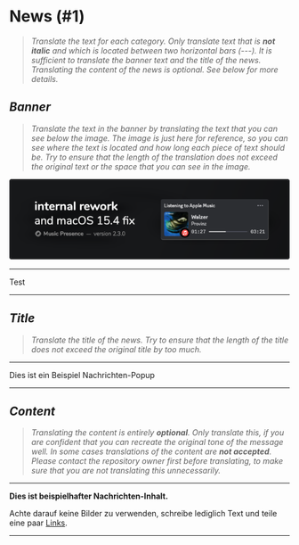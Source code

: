 # News (#1)

> *Translate the text for each category. Only translate text that is **not italic** and which is located between two horizontal bars (---). It is sufficient to translate the banner text and the title of the news. Translating the content of the news is optional. See below for more details.*

## *Banner*

> *Translate the text in the banner by translating the text that you can see below the image. The image is just here for reference, so you can see where the text is located and how long each piece of text should be. Try to ensure that the length of the translation does not exceed the original text or the space that you can see in the image.*

![Banner](../../news/1/banner/banner.png)

---

Test

---

## *Title*

> *Translate the title of the news. Try to ensure that the length of the title does not exceed the original title by too much.*

---

Dies ist ein Beispiel Nachrichten-Popup

---

## *Content*

> *Translating the content is entirely **optional**. Only translate this, if you are confident that you can recreate the original tone of the message well. In some cases translations of the content are **not accepted**. Please contact the repository owner first before translating, to make sure that you are not translating this unnecessarily.*

---

**Dies ist beispielhafter Nachrichten-Inhalt.**

Achte darauf keine Bilder zu verwenden,
schreibe lediglich Text und teile eine paar [Links](https://musicpresence.app).

---

